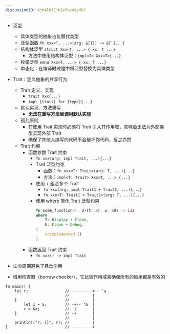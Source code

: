 ```yaml
---
discussionID: XjnAln7EjKJv5kxVqydK7
---
```

- 泛型
  - 具体类型的抽象占位替代类型
  - 泛型函数 `fn xxx<T, ...>(arg: &[T]) -> &T {...}`
  - 结构体泛型 `struct Xxx<T, ...> { xx: T ...}`
    - 方法中使用结构体泛型：`impl<T> Xxx<T>{...}`
  - 枚举泛型 `emnu Xxx<T, ...> { xx: T ...}`
  - 单态化：在编译时过程中将泛型替换为具体类型
- Trait：定义抽象的共享行为
  - Trait 定义、实现
    - `trait Xxx{...}`
    - `impl [trait] for [type]{...}`
  - 默认实现、方法重写
    - **无法在重写方法里调用默认实现**
  - 孤儿原则
    - 在使用 Trait 实现时必须将 Trait 引入其作用域，意味着无法为外部类型实现外部 Trait
    - 确保了其他人编写的代码不会破坏你代码，反之亦然
  - Trait 约束
    - 函数参数 Trait 约束
      - `fn xxx(arg: impl Trait, ...){...}`
      - Trait 泛型约束
        - 函数：`fn xxx<T: Trait>(arg: T, ...){...}`
        - 方法：`impl<T: Trait> Xxx<T, ...> {...}`
      - 使用 + 组合多个 Trait
        - `fn xxx(arg: impl Trait1 + Trait2, ...){...}`
        - `fn xxx<T: Trait1 + Trait2>(arg: T, ...){...}`
      - 使用 where 简化 Trait 泛型约束
        ```rs
        fn some_function<T, U>(t: &T, u: &U) -> i32
        where
            T: Display + Clone,
            U: Clone + Debug,
        {
            unimplemented!()
        }
        ```
    - 函数返回 Trait 约束
      - `fn xxx() -> impl Trait`


- 生命周期避免了悬垂引用
- 借用检查器（borrow checker），它比较作用域来确保所有的借用都是有效的

```
fn main() {
    let r;                // ---------+-- 'a
                          //          |
    {                     //          |
        let x = 5;        // -+-- 'b  |
        r = &x;           //  |       |
    }                     // -+       |
                          //          |
    println!("r: {}", r); //          |
}                         // ---------+

```
